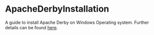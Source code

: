 # ApacheDerbyInstallation
A guide to install Apache Derby on Windows Operating system. Further details can be found [here](/Apache%20Derby%20Installation%20in%20Windows.md).
